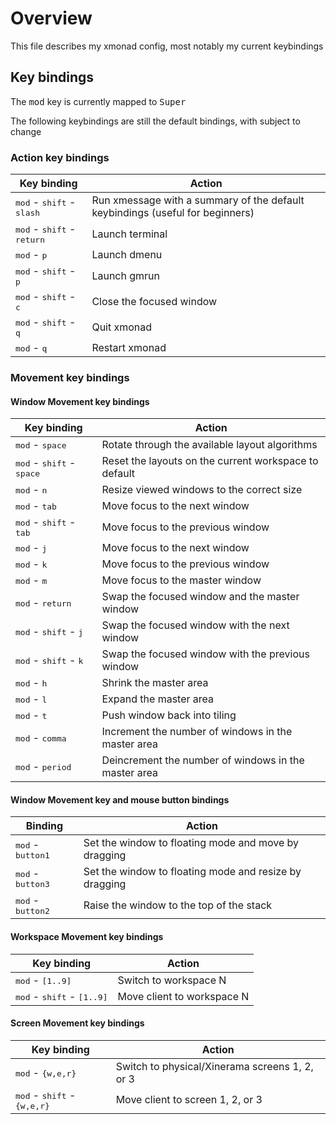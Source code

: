 # Overview

This file describes my xmonad config, most notably my current keybindings

## Key bindings

The <kbd>mod</kbd> key is currently mapped to <kbd>Super</kbd>

The following keybindings are still the default bindings, with subject to change

### Action key bindings

| Key binding                                             | Action                                                                        |
|---------------------------------------------------------|-------------------------------------------------------------------------------|
| <kbd>mod</kbd> - <kbd>shift</kbd>   - <kbd>slash</kbd>  | Run xmessage with a summary of the default keybindings (useful for beginners) |
| <kbd>mod</kbd> - <kbd>shift</kbd>   - <kbd>return</kbd> | Launch terminal                                                               |
| <kbd>mod</kbd> - <kbd>p</kbd>                           | Launch dmenu                                                                  |
| <kbd>mod</kbd> - <kbd>shift</kbd>   - <kbd>p</kbd>      | Launch gmrun                                                                  |
| <kbd>mod</kbd> - <kbd>shift</kbd>   - <kbd>c</kbd>      | Close the focused window                                                      |
| <kbd>mod</kbd> - <kbd>shift</kbd>   - <kbd>q</kbd>      | Quit xmonad                                                                   |
| <kbd>mod</kbd> - <kbd>q</kbd>                           | Restart xmonad                                                                |

### Movement key bindings

#### Window Movement key bindings

| Key binding                                             | Action                                                                        |
|---------------------------------------------------------|-------------------------------------------------------------------------------|
| <kbd>mod</kbd> - <kbd>space</kbd>                       | Rotate through the available layout algorithms                                |
| <kbd>mod</kbd> - <kbd>shift</kbd>   - <kbd>space</kbd>  | Reset the layouts on the current workspace to default                         |
| <kbd>mod</kbd> - <kbd>n</kbd>                           | Resize viewed windows to the correct size                                     |
| <kbd>mod</kbd> - <kbd>tab</kbd>                         | Move focus to the next window                                                 |
| <kbd>mod</kbd> - <kbd>shift</kbd>   - <kbd>tab</kbd>    | Move focus to the previous window                                             |
| <kbd>mod</kbd> - <kbd>j</kbd>                           | Move focus to the next window                                                 |
| <kbd>mod</kbd> - <kbd>k</kbd>                           | Move focus to the previous window                                             |
| <kbd>mod</kbd> - <kbd>m</kbd>                           | Move focus to the master window                                               |
| <kbd>mod</kbd> - <kbd>return</kbd>                      | Swap the focused window and the master window                                 |
| <kbd>mod</kbd> - <kbd>shift</kbd>   - <kbd>j</kbd>      | Swap the focused window with the next window                                  |
| <kbd>mod</kbd> - <kbd>shift</kbd>   - <kbd>k</kbd>      | Swap the focused window with the previous window                              |
| <kbd>mod</kbd> - <kbd>h</kbd>                           | Shrink the master area                                                        |
| <kbd>mod</kbd> - <kbd>l</kbd>                           | Expand the master area                                                        |
| <kbd>mod</kbd> - <kbd>t</kbd>                           | Push window back into tiling                                                  |
| <kbd>mod</kbd> - <kbd>comma</kbd>                       | Increment the number of windows in the master area                            |
| <kbd>mod</kbd> - <kbd>period</kbd>                      | Deincrement the number of windows in the master area                          |

#### Window Movement key and mouse button bindings

| Binding                                                 | Action                                                                        |
|---------------------------------------------------------|-------------------------------------------------------------------------------|
| <kbd>mod</kbd> - <kbd>button1</kbd>                     | Set the window to floating mode and move by dragging                          |
| <kbd>mod</kbd> - <kbd>button3</kbd>                     | Set the window to floating mode and resize by dragging                        |
| <kbd>mod</kbd> - <kbd>button2</kbd>                     | Raise the window to the top of the stack                                      |

#### Workspace Movement key bindings

| Key binding                                             | Action                                                                        |
|---------------------------------------------------------|-------------------------------------------------------------------------------|
| <kbd>mod</kbd> - <kbd>[1..9]</kbd>                      | Switch to workspace N                                                         |
| <kbd>mod</kbd> - <kbd>shift</kbd>   - <kbd>[1..9]</kbd> | Move client to workspace N                                                    |

#### Screen Movement key bindings
| Key binding                                             | Action                                                                        |
|---------------------------------------------------------|-------------------------------------------------------------------------------|
| <kbd>mod</kbd> - <kbd>{w,e,r}</kbd>                     | Switch to physical/Xinerama screens 1, 2, or 3                                |
| <kbd>mod</kbd> - <kbd>shift</kbd>   - <kbd>{w,e,r}</kbd>| Move client to screen 1, 2, or 3                                              |
